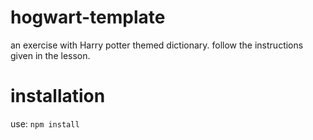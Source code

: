 # hogwart-template

an exercise with Harry potter themed dictionary. 
follow the instructions given in the lesson.


# installation

use:
`npm install`
